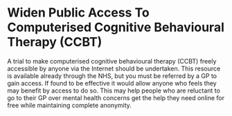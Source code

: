 Widen Public Access To Computerised Cognitive Behavioural Therapy (CCBT)
========================================================================

A trial to make computerised cognitive behavioural therapy (CCBT) freely 
accessible by anyone via the Internet should be undertaken. This 
resource is available already through the NHS, but you must be referred 
by a GP to gain access. If found to be effective it would allow anyone 
who feels they may benefit by access to do so. This may help people who 
are reluctant to go to their GP over mental health concerns get the help 
they need online for free while maintaining complete anonymity.